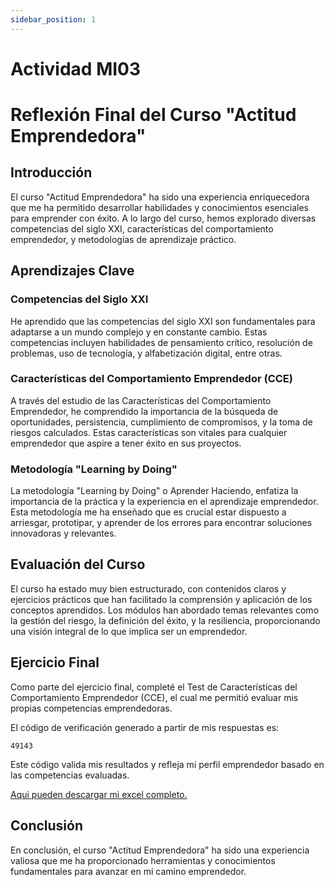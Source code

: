 ```yaml
---
sidebar_position: 1
---
```


# Actividad MI03

# Reflexión Final del Curso "Actitud Emprendedora"

## Introducción

El curso "Actitud Emprendedora" ha sido una experiencia enriquecedora que me ha permitido desarrollar habilidades y conocimientos esenciales para emprender con éxito. A lo largo del curso, hemos explorado diversas competencias del siglo XXI, características del comportamiento emprendedor, y metodologías de aprendizaje práctico.

## Aprendizajes Clave

### Competencias del Siglo XXI

He aprendido que las competencias del siglo XXI son fundamentales para adaptarse a un mundo complejo y en constante cambio. Estas competencias incluyen habilidades de pensamiento crítico, resolución de problemas, uso de tecnología, y alfabetización digital, entre otras.

### Características del Comportamiento Emprendedor (CCE)

A través del estudio de las Características del Comportamiento Emprendedor, he comprendido la importancia de la búsqueda de oportunidades, persistencia, cumplimiento de compromisos, y la toma de riesgos calculados. Estas características son vitales para cualquier emprendedor que aspire a tener éxito en sus proyectos.

### Metodología "Learning by Doing"

La metodología "Learning by Doing" o Aprender Haciendo, enfatiza la importancia de la práctica y la experiencia en el aprendizaje emprendedor. Esta metodología me ha enseñado que es crucial estar dispuesto a arriesgar, prototipar, y aprender de los errores para encontrar soluciones innovadoras y relevantes.

## Evaluación del Curso

El curso ha estado muy bien estructurado, con contenidos claros y ejercicios prácticos que han facilitado la comprensión y aplicación de los conceptos aprendidos. Los módulos han abordado temas relevantes como la gestión del riesgo, la definición del éxito, y la resiliencia, proporcionando una visión integral de lo que implica ser un emprendedor.

## Ejercicio Final

Como parte del ejercicio final, completé el Test de Características del Comportamiento Emprendedor (CCE), el cual me permitió evaluar mis propias competencias emprendedoras.

El código de verificación generado a partir de mis respuestas es:

```
49143
```

Este código valida mis resultados y refleja mi perfil emprendedor basado en las competencias evaluadas.

[Aqui pueden descargar mi excel completo. ](../../img/MI03/TEST_CCE_UTEC_ARIAL.xlsx)

## Conclusión

En conclusión, el curso "Actitud Emprendedora" ha sido una experiencia valiosa que me ha proporcionado herramientas y conocimientos fundamentales para avanzar en mi camino emprendedor.
